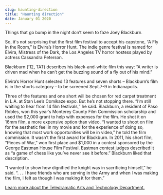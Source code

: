 ```yaml
---
slug: haunting-direction
title: "Haunting direction"
date: January 01 2020
---
```


<p>Things that go bump in the night don’t seem to faze Joey Blackburn.
</p><p>So, it's not surprising that the first film festival to accept his capstone, “A Fly in the Room,” is Elvira’s Horror Hunt. The indie genre festival is named for Elvira, Mistress of the Dark, the Los Angeles TV horror hostess played by actress Cassandra Peterson.
</p><p>Blackburn (’12, TAT) describes his black-and-white film this way: “A writer is driven mad when he can’t get the buzzing sound of a fly out of his mind.”
</p><p>Elvira’s Horror Hunt selected 13 features and seven shorts – Blackburn’s film is in the shorts category – to be screened Sept.7-9 in Indianapolis.
</p><p>Three of the features and one short will be chosen for red carpet treatment in L.A. at Stan Lee’s Comikaze expo. But he’s not stopping there. “I’m still waiting to hear from 14 film festivals,” he said. Blackburn, a resident of Paso Robles, won this year’s Monterey County Film Commission scholarship and used the $2,000 grant to help with expenses for the film. He shot it on 16mm film, a more expensive option than video. “I wanted to shoot on film for the aesthetic feel in my movie and for the experience of doing so, knowing that most work opportunities will be in video,” he told the film commission. It wasn’t the first award for Blackburn. In 2011, his short film, “Pieces of War,” won first place and $1,000 in a contest sponsored by the George Eastman House Film Festival. Eastman contest judges described it as “a game of chess like you’ve never see it before.” Blackburn liked that description.
</p><p>“I wanted to show how dignified the knight was in sacrificing himself,” he said. “. . . I have friends who are serving in the Army and when I was making the film, I felt as though I was making it for them.”
</p><p><a href="http://tat.csumb.edu">Learn more about the Teledramatic Arts and Technology Department.  </a>
</p>
